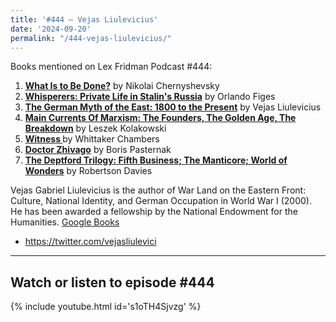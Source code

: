 ```yaml
---
title: '#444 – Vejas Liulevicius'
date: '2024-09-20'
permalink: "/444-vejas-liulevicius/"
---
```


Books mentioned on Lex Fridman Podcast #444:

1. <b><a href="https://amzn.to/3TPfAjC" target="_blank" rel="sponsored noopener noreferrer">What Is to Be Done?</a></b> by Nikolai Chernyshevsky
2. <b><a href="https://amzn.to/4eIs7xq" target="_blank" rel="sponsored noopener noreferrer">Whisperers: Private Life in Stalin's Russia</a></b> by Orlando Figes
3. <b><a href="https://amzn.to/4ethuPm" target="_blank" rel="sponsored noopener noreferrer">The German Myth of the East: 1800 to the Present</a></b> by Vejas Liulevicius 
4. <b><a href="https://amzn.to/4dt30xE" target="_blank" rel="sponsored noopener noreferrer">Main Currents Of Marxism: The Founders, The Golden Age, The Breakdown</a></b> by Leszek Kolakowski
5. <b><a href="https://amzn.to/3XGI0xy" target="_blank" rel="sponsored noopener noreferrer"> Witness </a></b> by Whittaker Chambers
6. <b><a href="https://amzn.to/3Y4pwsi" target="_blank" rel="sponsored noopener noreferrer">Doctor Zhivago</a></b> by Boris Pasternak
7. <b><a href="https://amzn.to/3XRSf22" target="_blank" rel="sponsored noopener noreferrer">The Deptford Trilogy: Fifth Business; The Manticore; World of Wonders</a></b> by Robertson Davies

<!--more-->

Vejas Gabriel Liulevicius is the author of War Land on the Eastern Front: Culture, National Identity, and German Occupation in World War I (2000). He has been awarded a fellowship by the National Endowment for the Humanities. <a href="https://books.google.com/books/about/The_German_Myth_of_the_East.html?id=P2mF419R0-kC&source=kp_author_description" target="_blank">Google Books</a>

- <a href="https://twitter.com/vejasliulevici" target="_blank">https://twitter.com/vejasliulevici</a>

- - - - - -

## Watch or listen to episode #444

{% include youtube.html id='s1oTH4Sjvzg' %}